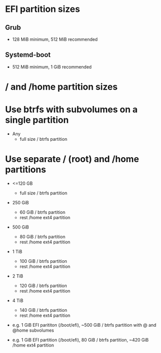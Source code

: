 # EFI partition sizes

## Grub

- 128 MiB minimum, 512 MiB recommended

## Systemd-boot

- 512 MiB minimum, 1 GiB recommended

# / and /home partition sizes

# Use btrfs with subvolumes on a single partition

- Any
    - full size / btrfs partition

# Use separate / (root) and /home partitions

- <=120 GB
    - full size / btrfs partition
    
- 250 GiB
    - 60 GiB / btrfs partition
    - rest /home ext4 partition
    
- 500 GiB
    - 80 GiB / btrfs partition
    - rest /home ext4 partition
    
- 1 TiB
    - 100 GiB / btrfs partition
    - rest /home ext4 partition

- 2 TiB
    - 120 GiB / btrfs partition
    - rest /home ext4 partition

- 4 TiB
    - 140 GiB / btrfs partition
    - rest /home ext4 partition

- e.g. 1 GiB EFI parititon (/boot/efi), ~500 GiB / btrfs partition with @ and @home subvolumes
- e.g. 1 GiB EFI partition (/boot/efi), 80 GiB / btrfs partition, ~420 GiB /home ext4 partition
